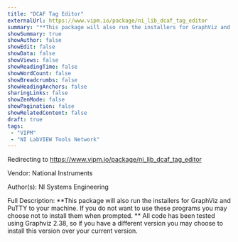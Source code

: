 ```yaml
---
title: "DCAF Tag Editor"
externalUrl: https://www.vipm.io/package/ni_lib_dcaf_tag_editor
summary: "**This package will also run the installers for GraphViz and PuTTY to your machine."
showSummary: true
showAuthor: false
showEdit: false
showData: false
showViews: false
showReadingTime: false
showWordCount: false
showBreadcrumbs: false
showHeadingAnchors: false
sharingLinks: false
showZenMode: false
showPagination: false
showRelatedContent: false
draft: true
tags:
 - "VIPM"
 - "NI LabVIEW Tools Network"
---
```


Redirecting to https://www.vipm.io/package/ni_lib_dcaf_tag_editor

Vendor: National Instruments

Author(s): NI Systems Engineering
 
Full Description:
**This package will also run the installers for GraphViz and PuTTY to your machine. If you do not want to use these programs you may choose not to install them when prompted. ** All code has been tested using Graphviz 2.38, so if you have a different version you may choose to install this version over your current version.